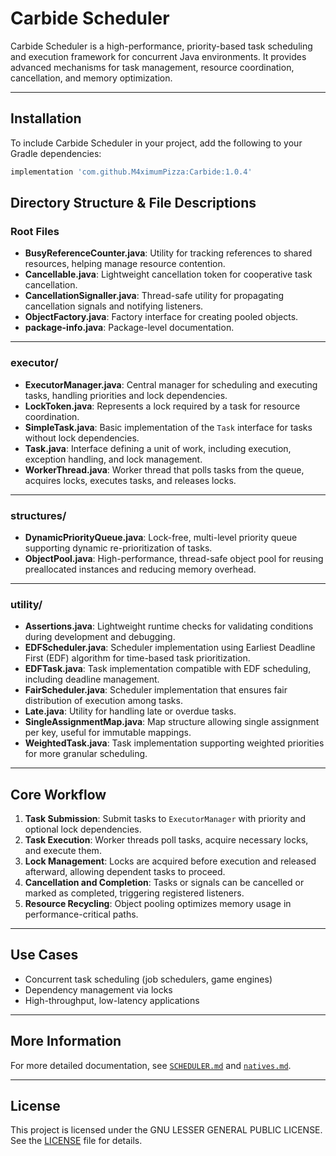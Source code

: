 # Carbide Scheduler

Carbide Scheduler is a high-performance, priority-based task scheduling and execution framework for concurrent Java environments. It provides advanced mechanisms for task management, resource coordination, cancellation, and memory optimization.

---

## Installation

To include Carbide Scheduler in your project, add the following to your Gradle dependencies:

```gradle
implementation 'com.github.M4ximumPizza:Carbide:1.0.4'
```

## Directory Structure & File Descriptions

### Root Files

- **BusyReferenceCounter.java**: Utility for tracking references to shared resources, helping manage resource contention.
- **Cancellable.java**: Lightweight cancellation token for cooperative task cancellation.
- **CancellationSignaller.java**: Thread-safe utility for propagating cancellation signals and notifying listeners.
- **ObjectFactory.java**: Factory interface for creating pooled objects.
- **package-info.java**: Package-level documentation.

---

### executor/

- **ExecutorManager.java**: Central manager for scheduling and executing tasks, handling priorities and lock dependencies.
- **LockToken.java**: Represents a lock required by a task for resource coordination.
- **SimpleTask.java**: Basic implementation of the `Task` interface for tasks without lock dependencies.
- **Task.java**: Interface defining a unit of work, including execution, exception handling, and lock management.
- **WorkerThread.java**: Worker thread that polls tasks from the queue, acquires locks, executes tasks, and releases locks.

---

### structures/

- **DynamicPriorityQueue.java**: Lock-free, multi-level priority queue supporting dynamic re-prioritization of tasks.
- **ObjectPool.java**: High-performance, thread-safe object pool for reusing preallocated instances and reducing memory overhead.

---

### utility/

- **Assertions.java**: Lightweight runtime checks for validating conditions during development and debugging.
- **EDFScheduler.java**: Scheduler implementation using Earliest Deadline First (EDF) algorithm for time-based task prioritization.
- **EDFTask.java**: Task implementation compatible with EDF scheduling, including deadline management.
- **FairScheduler.java**: Scheduler implementation that ensures fair distribution of execution among tasks.
- **Late.java**: Utility for handling late or overdue tasks.
- **SingleAssignmentMap.java**: Map structure allowing single assignment per key, useful for immutable mappings.
- **WeightedTask.java**: Task implementation supporting weighted priorities for more granular scheduling.

---

## Core Workflow

1. **Task Submission**: Submit tasks to `ExecutorManager` with priority and optional lock dependencies.
2. **Task Execution**: Worker threads poll tasks, acquire necessary locks, and execute them.
3. **Lock Management**: Locks are acquired before execution and released afterward, allowing dependent tasks to proceed.
4. **Cancellation and Completion**: Tasks or signals can be cancelled or marked as completed, triggering registered listeners.
5. **Resource Recycling**: Object pooling optimizes memory usage in performance-critical paths.

---

## Use Cases

- Concurrent task scheduling (job schedulers, game engines)
- Dependency management via locks
- High-throughput, low-latency applications

---

## More Information

For more detailed documentation, see [`SCHEDULER.md`](src/main/java/mi/m4x/carbide/scheduler/SCHEDULER.md) and [`natives.md`](src/main/java/mi/m4x/carbide/natives/NATIVES.md).

---

## License

This project is licensed under the GNU LESSER GENERAL PUBLIC LICENSE. See the [LICENSE](LICENSE) file for details.